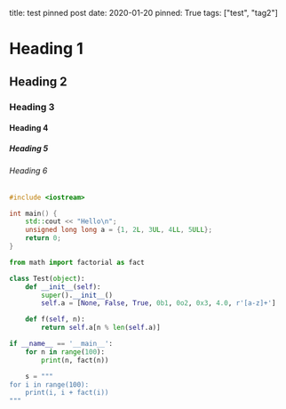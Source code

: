 title: test pinned post
date: 2020-01-20
pinned: True
tags: ["test", "tag2"]

# Heading 1

## Heading 2

### Heading 3

#### Heading 4

##### Heading 5

###### Heading 6

```cpp
#include <iostream>

int main() {
    std::cout << "Hello\n";
    unsigned long long a = {1, 2L, 3UL, 4LL, 5ULL};
    return 0;
}
```

```python
from math import factorial as fact

class Test(object):
    def __init__(self):
        super().__init__()
        self.a = [None, False, True, 0b1, 0o2, 0x3, 4.0, r'[a-z]+']

    def f(self, n):
        return self.a[n % len(self.a)]

if __name__ == '__main__':
    for n in range(100):
        print(n, fact(n))

    s = """
for i in range(100):
    print(i, i + fact(i))
"""
```